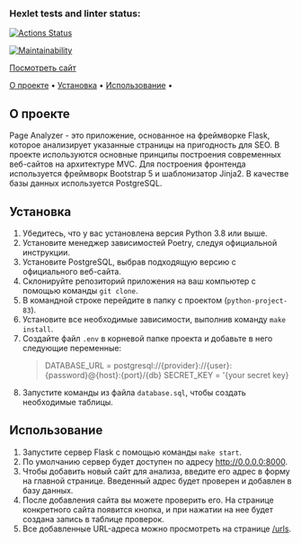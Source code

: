### Hexlet tests and linter status:
[![Actions Status](https://github.com/znammikhail/python-project-83/workflows/hexlet-check/badge.svg)](https://github.com/znammikhail/python-project-83/actions)


[![Maintainability](https://api.codeclimate.com/v1/badges/ecc28a08c8e26b4ab278/maintainability)](https://codeclimate.com/github/znammikhail/python-project-83/maintainability)

<a href="https://python-project-83-production-8ea0.up.railway.app/">Посмотреть сайт</a>

<p>
<a href="#about">О проекте</a> •
<a href="#installation">Установка</a> •
<a href="#usage">Использование</a> •
</p>


<h2 id="about">О проекте</h2>

<p>Page Analyzer - это приложение, основанное на фреймворке Flask, которое анализирует указанные страницы на пригодность для SEO. В проекте используются основные принципы построения современных веб-сайтов на архитектуре MVC. Для построения фронтенда используется фреймворк Bootstrap 5 и шаблонизатор Jinja2. В качестве базы данных используется PostgreSQL.</p>

<h2 id="installation">Установка</h2>

<ol>
  <li>Убедитесь, что у вас установлена версия Python 3.8 или выше.</li>
  <li>Установите менеджер зависимостей Poetry, следуя официальной инструкции.</li>
  <li>Установите PostgreSQL, выбрав подходящую версию с официального веб-сайта.</li>
  <li>Склонируйте репозиторий приложения на ваш компьютер с помощью команды <code>git clone</code>.</li>
  <li>В командной строке перейдите в папку с проектом (<code>python-project-83</code>).</li>
  <li>Установите все необходимые зависимости, выполнив команду <code>make install</code>.</li>
  <li>Создайте файл <code>.env</code> в корневой папке проекта и добавьте в него следующие переменные:<br>

> DATABASE_URL = postgresql://{provider}://{user}:{password}@{host}:{port}/{db}
> SECRET_KEY = '{your secret key}

  </li>
  <li>Запустите команды из файла <code>database.sql</code>, чтобы создать необходимые таблицы.</li>
</ol>

<h2 id="usage">Использование</h2>

<ol>
  <li>Запустите сервер Flask с помощью команды <code>make start</code>.</li>
  <li>По умолчанию сервер будет доступен по адресу <a href="http://0.0.0.0:8000">http://0.0.0.0:8000</a>.</li>
  <li>Чтобы добавить новый сайт для анализа, введите его адрес в форму на главной странице. Введенный адрес будет проверен и добавлен в базу данных.</li>
  <li>После добавления сайта вы можете проверить его. На странице конкретного сайта появится кнопка, и при нажатии на нее будет создана запись в таблице проверок.</li>
  <li>Все добавленные URL-адреса можно просмотреть на странице <a href="/urls">/urls</a>.</li>
</ol>